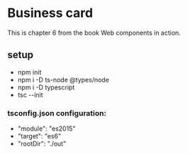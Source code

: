 # Business card
This is chapter 6 from the book Web components in action.

## setup
- npm init
- npm i -D ts-node @types/node
- npm i -D typescript
- tsc --init
### tsconfig.json configuration:
- "module": "es2015"
- "target": "es6"
- "rootDir": "./out" 

